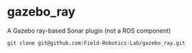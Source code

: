 # gazebo_ray
A Gazebo ray-based Sonar plugin (not a ROS component)

    git clone git@github.com:Field-Robotics-Lab/gazebo_ray.git
